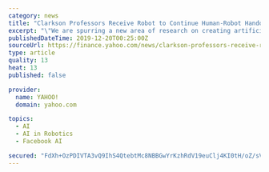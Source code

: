 ```yaml
---
category: news
title: "Clarkson Professors Receive Robot to Continue Human-Robot Handover Interaction Research"
excerpt: "\"We are spurring a new area of research on creating artificial intelligence (AI) algorithms for robots that are human-aware. There is a pretty broad research area on human-robot interaction or HRI, but a lot of this research has focused on experimental or toy problems. My research makes novel contributions to HRI by assessing how to ensure a ..."
publishedDateTime: 2019-12-20T00:25:00Z
sourceUrl: https://finance.yahoo.com/news/clarkson-professors-receive-robot-continue-130010673.html
type: article
quality: 13
heat: 13
published: false

provider:
  name: YAHOO!
  domain: yahoo.com

topics:
  - AI
  - AI in Robotics
  - Facebook AI

secured: "FdXh+OzPDIVTA3vQ9IhS4QtebtMc8NBBGwYrKzhRdV19euClj4KI0tH/oZ/sVeS6AdAuhKEbnIJhVSco/kDgExWqW69nRT5Iux29Rm+HemwMgRAbOApz5ec7OO7hYx82L56wOuCg3BzYf6Jq8wJI9RKvjwnjUxDt0oRJoZ3yAuKx1S8SKgQPHNC5Eqf5Exu3jzYSd8KbSg48zn6BC4ivJl7Fbkvr1n2zb+9f8v07YWQ7R529LN+0Um3QQJjMhOM7p9M3neZJHFcUk6lNXb9B9g==;e0UVxS9ld81V104IVydrrQ=="
---
```


